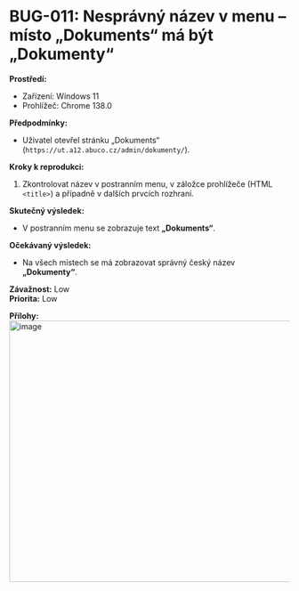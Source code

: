 # BUG-011: Nesprávný název v menu – místo „Dokuments“ má být „Dokumenty“

**Prostředí:**
- Zařízení: Windows 11  
- Prohlížeč: Chrome 138.0  

**Předpodmínky:**
- Uživatel otevřel stránku „Dokuments“ (`https://ut.a12.abuco.cz/admin/dokumenty/`).  

**Kroky k reprodukci:**
1. Zkontrolovat název v postranním menu, v záložce prohlížeče (HTML `<title>`) a případně v dalších prvcích rozhraní.  

**Skutečný výsledek:**
- V postranním menu se zobrazuje text **„Dokuments“**.  

**Očekávaný výsledek:**
- Na všech místech se má zobrazovat správný český název **„Dokumenty“**.  

**Závažnost:** Low  
**Priorita:** Low  

**Přílohy:**  
<img width="956" height="470" alt="image" src="https://github.com/user-attachments/assets/675040c9-3e63-4cd8-810e-69c25305b787" />


